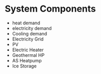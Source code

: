 # System Components
- heat demand
- electricity demand
- Cooling demand
- Electricity Grid
- PV
- Electric Heater
- Geothermal HP
- AS Heatpump
- Ice Storage

